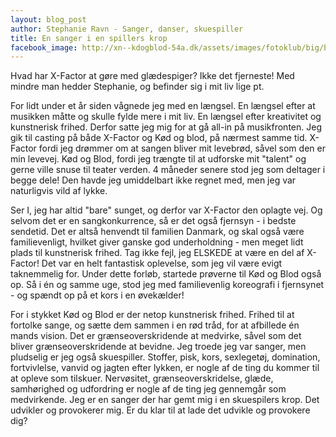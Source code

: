 ```yaml
---
layout: blog_post
author: Stephanie Ravn - Sanger, danser, skuespiller 
title: En sanger i en spillers krop
facebook_image: http://xn--kdogblod-54a.dk/assets/images/fotoklub/big/bent-Koedogblod_-3180.jpg
---
```


Hvad har X-Factor at gøre med glædespiger? Ikke det fjerneste! Med mindre man hedder Stephanie, og befinder sig i mit liv lige pt.

For lidt under et år siden vågnede jeg med en længsel. En længsel efter at musikken måtte og skulle fylde mere i mit liv. En længsel efter kreativitet og kunstnerisk frihed. Derfor satte jeg mig for at gå all-in på musikfronten. Jeg gik til casting på både X-Factor og Kød og blod, på nærmest samme tid. X-Factor fordi jeg drømmer om at sangen bliver mit levebrød, såvel som den er min levevej. Kød og Blod, fordi jeg trængte til at udforske mit "talent" og gerne ville snuse til teater verden. 4 måneder senere stod jeg som deltager i begge dele! Den havde jeg umiddelbart ikke regnet med, men jeg var naturligvis vild af lykke.

Ser I, jeg har altid "bare" sunget, og derfor var X-Factor den oplagte vej. Og selvom det er en sangkonkurrence, så er det også fjernsyn - i bedste sendetid. Det er altså henvendt til familien Danmark, og skal også være familievenligt, hvilket giver ganske god underholdning - men meget lidt plads til kunstnerisk frihed. Tag ikke fejl, jeg ELSKEDE at være en del af X-Factor! Det var en helt fantastisk oplevelse, som jeg vil være evigt taknemmelig for. Under dette forløb, startede prøverne til Kød og Blod også op. Så i én og samme uge, stod jeg med familievenlig koreografi i fjernsynet - og spændt op på et kors i en øvekælder!  

For i stykket Kød og Blod er der netop kunstnerisk frihed. Frihed til at fortolke sange, og sætte dem sammen i en rød tråd, for at afbillede én mands vision. Det er grænseoverskridende at medvirke, såvel som det bliver grænseoverskridende at bevidne. Jeg troede jeg var sanger, men pludselig er jeg også skuespiller. Stoffer, pisk, kors, sexlegetøj, domination, fortvivlelse, vanvid og jagten efter lykken, er nogle af de ting du kommer til at opleve som tilskuer. Nervøsitet, grænseoverskridelse, glæde, samhørighed og udfordring er nogle af de ting jeg gennemgår som medvirkende. Jeg er en sanger der har gemt mig i en skuespilers krop. Det udvikler og provokerer mig. Er du klar til at lade det udvikle og provokere dig?